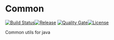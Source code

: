 # Common

[![Build Status](https://travis-ci.org/esfak47/java-core.svg?branch=master)](https://travis-ci.org/esfak47/java-core)[![Release](https://jitpack.io/v/esfak47/java-core.svg)](https://jitpack.io/#esfak47/java-core) [![Quality Gate](https://sonarcloud.io/api/badges/gate?key=com.github.esfak47:esfak47-common)](https://sonarcloud.io/dashboard/index/com.github.esfak47:esfak47-common)[![License](https://img.shields.io/badge/license-Apache%202-4EB1BA.svg)](https://www.apache.org/licenses/LICENSE-2.0.html)

Common utils for java
